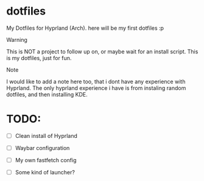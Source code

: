 # dotfiles
My Dotfiles for Hyprland (Arch). here will be my first dotfiles :p

> [!WARNING]
> This is NOT a project to follow up on, or maybe wait for an install script. This is my dotfiles, just for fun. 

> [!NOTE]
> I would like to add a note here too, that i dont have any experience with Hyprland. The only hyprland experience i have is from instaling random dotfiles, and then installing KDE.




# TODO:
- [ ] Clean install of Hyprland
- [ ] Waybar configuration
- [ ] My own fastfetch config
- [ ] Some kind of launcher?

